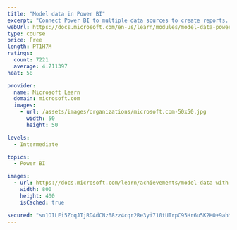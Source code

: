 ```yaml
---
title: "Model data in Power BI"
excerpt: "Connect Power BI to multiple data sources to create reports. Define the relationship between your data sources."
webUrl: https://docs.microsoft.com/en-us/learn/modules/model-data-power-bi/
type: course
price: Free
length: PT1H7M
ratings:
  count: 7221
  average: 4.711397
heat: 58

provider:
  name: Microsoft Learn
  domain: microsoft.com
  images:
    - url: /assets/images/organizations/microsoft.com-50x50.jpg
      width: 50
      height: 50

levels:
  - Intermediate

topics:
  - Power BI

images:
  - url: https://docs.microsoft.com/learn/achievements/model-data-with-power-bi-desktop-social.png
    width: 800
    height: 400
    isCached: true

secured: "sn1OILEi5ZoqJTjRD4dCNz68zz4cqr2Re3yi710tUTrpC95Hr6u5K2HO+9ahYgDQP6x38Au3EX2rKbN8Fi5QPzz5dCen/5g7KALn+u4fCH2I8CVKOXTUKQCoKNmA1V4R/7MCjloGCGlB1OncOxJsRhFVCE+eWqmkMZbXwv5Nxs2Qmt2rNgkJT+iHA8BdCQ2I4W6VuUyU5PnAPv1+x81PjTPWudVjzzmndd2Od5UYxiDz++gihPHPOkZmBYuWXQBuLtctZJRACM2EMOasEUrapCvlonua4gLEkRhuDhFmuONFPgY6Mo7d5jYeSSDH8BXc3GF7xVLZu4zzQKpYCn2gpyOheq3k8agJOskpmV2lBA07JhVnxfPVRQD0VGv30lhKxk0k8DSC/tKd1X90tM5s0DDYiDVU7laFDIsceTGL0w4=;HpM1eT5eMULcZ6kboVfdOw=="
---
```


